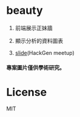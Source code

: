 # beauty
1. 前端展示正妹牆

2. 顯示分析的資料圖表

3. [slide](http://slides.com/peter279k/deck-1#/)(HackGen meetup)

#### 專案圖片僅供學術研究。

# License

MIT
